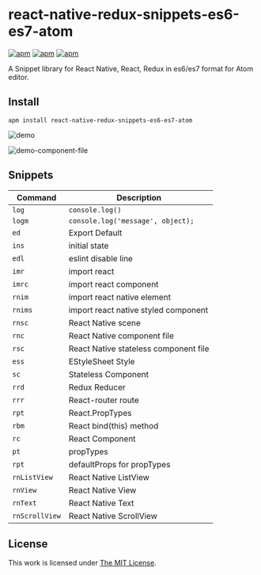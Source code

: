 # react-native-redux-snippets-es6-es7-atom

[![apm](https://img.shields.io/apm/l/react-native-redux-snippets-es6-es7-atom.svg?style=flat)](https://atom.io/packages/react-native-redux-snippets-es6-es7-atom)
[![apm](https://img.shields.io/apm/v/react-native-redux-snippets-es6-es7-atom.svg?style=flat)](https://atom.io/packages/react-native-redux-snippets-es6-es7-atom)
[![apm](https://img.shields.io/apm/dm/react-native-redux-snippets-es6-es7-atom.svg?style=flat)](https://atom.io/packages/react-native-redux-snippets-es6-es7-atom)

A Snippet library for React Native, React, Redux in es6/es7 format for Atom editor.

## Install
`apm install react-native-redux-snippets-es6-es7-atom`

![demo](https://user-images.githubusercontent.com/15616532/27241307-40f0ba32-52a6-11e7-91a4-569daf91ab83.gif)

![demo-component-file](https://user-images.githubusercontent.com/15616532/27241320-4edd3ca6-52a6-11e7-8f38-7b9c2760e14b.gif)


## Snippets
| Command       | Description                            |
| ------------- | ---------------------------------------|
| `log`         | `console.log()`                        |
| `logm`        | `console.log('message', object);`      |
| `ed`          | Export Default                         |
| `ins`         | initial state                          |
| `edl`         | eslint disable line                    |
| `imr`         | import react                           |
| `imrc`        | import react component                 |
| `rnim`        | import react native element            |
| `rnims`       | import react native styled component   |
| `rnsc`        | React Native scene                     |
| `rnc`         | React Native component file            |
| `rsc`         | React Native stateless component file  |
| `ess`         | EStyleSheet Style                      |
| `sc`          | Stateless Component                    |
| `rrd`         | Redux Reducer                          |
| `rrr`         | React-router route                     |
| `rpt`         | React.PropTypes                        |
| `rbm`         | React bind(this) method                |
| `rc`          | React Component                        |
| `pt`          | propTypes                              |
| `rpt`         | defaultProps for propTypes             |
| `rnListView`  | React Native ListView                  |
| `rnView`      | React Native View                      |
| `rnText`      | React Native Text                      |
| `rnScrollView`| React Native ScrollView                |



## License

This work is licensed under [The MIT License](LICENSE.md).
